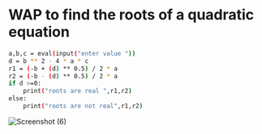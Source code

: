 # WAP to find the roots of a quadratic equation
```bash
a,b,c = eval(input("enter value "))
d = b ** 2 - 4 * a * c
r1 = (-b + (d) ** 0.5) / 2 * a
r2 = (-b - (d) ** 0.5) / 2 * a
if d >=0:
    print("roots are real ",r1,r2)
else:
    print("roots are not real",r1,r2)
```
![Screenshot (6)](https://github.com/user-attachments/assets/56d2af80-6b15-40a5-9207-7324063249a4)

